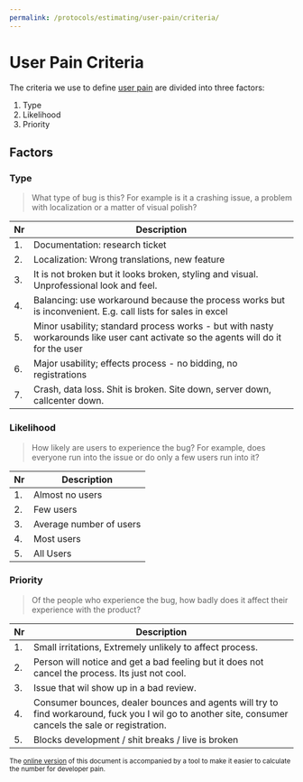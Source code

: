```yaml
---
permalink: /protocols/estimating/user-pain/criteria/
---
```


# User Pain Criteria

The criteria we use to define [user pain](../) are divided into three factors:

1. Type
2. Likelihood
3. Priority

## Factors

### Type

> What type of bug is this? For example is it a crashing issue, a problem with localization or a matter of visual polish?

| Nr | Description |
| --- | --- |
| 1. | Documentation: research ticket |
| 2. | Localization: Wrong translations, new feature |
| 3. | It is not broken but it looks broken, styling and visual. Unprofessional look and feel. |
| 4. | Balancing: use workaround because the process works but is inconvenient. E.g. call lists for sales in excel |
| 5. | Minor usability; standard process works - but with nasty workarounds like user cant activate so the agents will do it for the user |
| 6. | Major usability; effects process - no bidding, no registrations |
| 7. | Crash, data loss. Shit is broken. Site down, server down, callcenter down. |

### Likelihood

> How likely are users to experience the bug? For example, does everyone run into the issue or do only a few users run into it?

| Nr | Description |
| --- | --- |
| 1. | Almost no users |
| 2. | Few users |
| 3. | Average number of users |
| 4. | Most users |
| 5. | All Users |

### Priority

> Of the people who experience the bug, how badly does it affect their experience with the product?

| Nr | Description |
| --- | --- |
| 1.  | Small irritations, Extremely unlikely to affect process. |
| 2.  | Person will notice and get a bad feeling but it does not cancel the process. Its just not cool. |
| 3.  | Issue that wil show up in a bad review. |
| 4.  | Consumer bounces, dealer bounces and agents will try to find workaround, fuck you I wil go to another site, consumer cancels the sale or registration. |
| 5.  | Blocks development / shit breaks / live is broken |

<sup>The [online version][user pain calculator] of this document is accompanied by a tool to make it
easier to calculate the number for developer pain.</sup>

[user pain calculator]: https://guides.dealerdirect.io/protocols/estimating/user-pain/criteria/
